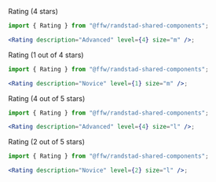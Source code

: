 Rating (4 stars)
```jsx
import { Rating } from "@ffw/randstad-shared-components";

<Rating description="Advanced" level={4} size="m" />;
```

Rating (1 out of 4 stars)
```jsx
import { Rating } from "@ffw/randstad-shared-components";

<Rating description="Novice" level={1} size="m" />;
```

Rating (4 out of 5 stars)
```jsx
import { Rating } from "@ffw/randstad-shared-components";

<Rating description="Advanced" level={4} size="l" />;
```

Rating (2 out of 5 stars)
```jsx
import { Rating } from "@ffw/randstad-shared-components";

<Rating description="Novice" level={2} size="l" />;
```
